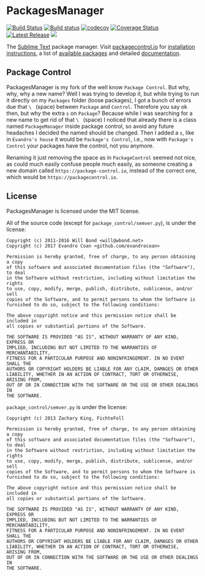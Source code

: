 # PackagesManager

[![Build Status](https://travis-ci.org/evandrocoan/PackagesManager.svg?branch=master)](https://travis-ci.org/evandrocoan/PackagesManager)
[![Build status](https://ci.appveyor.com/api/projects/status/github/evandrocoan/PackagesManager?branch=master&svg=true)](https://ci.appveyor.com/project/evandrocoan/PackagesManager/branch/master)
[![codecov](https://codecov.io/gh/evandrocoan/PackagesManager/branch/master/graph/badge.svg)](https://codecov.io/gh/evandrocoan/PackagesManager)
[![Coverage Status](https://coveralls.io/repos/github/evandrocoan/PackagesManager/badge.svg?branch=master)](https://coveralls.io/github/evandrocoan/PackagesManager?branch=master)
[![Latest Release](https://img.shields.io/github/tag/evandrocoan/PackagesManager.svg?label=version)](https://github.com/evandrocoan/PackagesManager/releases)
<a href="https://packagecontrol.io/packages/Package Control"><img src="https://packagecontrol.herokuapp.com/downloads/Package Control.svg"></a>

The [Sublime Text](http://www.sublimetext.com) package manager. Visit
[packagecontrol.io](https://packagecontrol.io) for
[installation instructions](https://packagecontrol.io/installation), a list of
[available packages](https://packagecontrol.io/browse) and detailed
[documentation](https://packagecontrol.io/docs).


## Package Control

PackagesManager is my fork of the well know `Package Control`. But why, why, why a new name? Well I
was trying to develop it, but while trying to run it directly on my `Packages` folder (loose
packages), I got a bunch of errors due that `\ ` (space) between `Package` and `Control`. Therefore
you say ok then, but why the extra `s` on `Package`? Because while I was searching for a new name to
get rid of that `\ ` (space) I noticed that already there is a class named `PackageManager` inside
package control, so avoid any future headaches I decided the named should be changed. Then I added a
`s`, like in `Evandro's house` it would be `Package's Control`, i.e., now with `Package's Control`
your packages have the control, not you anymore.

Renaming it just removing the space as in `PackageControl` seemed not nice, as could much easily
confuse people much easily, as someone creating a new domain called `https://package-control.io`,
instead of the correct one, which would be `https://packagecontrol.io`.


## License

PackagesManager is licensed under the MIT license.

All of the source code (except for `package_control/semver.py`), is under the
license:

```
Copyright (c) 2011-2016 Will Bond <will@wbond.net>
Copyright (c) 2017 Evandro Coan <github.com/evandrocoan>

Permission is hereby granted, free of charge, to any person obtaining a copy
of this software and associated documentation files (the "Software"), to deal
in the Software without restriction, including without limitation the rights
to use, copy, modify, merge, publish, distribute, sublicense, and/or sell
copies of the Software, and to permit persons to whom the Software is
furnished to do so, subject to the following conditions:

The above copyright notice and this permission notice shall be included in
all copies or substantial portions of the Software.

THE SOFTWARE IS PROVIDED "AS IS", WITHOUT WARRANTY OF ANY KIND, EXPRESS OR
IMPLIED, INCLUDING BUT NOT LIMITED TO THE WARRANTIES OF MERCHANTABILITY,
FITNESS FOR A PARTICULAR PURPOSE AND NONINFRINGEMENT. IN NO EVENT SHALL THE
AUTHORS OR COPYRIGHT HOLDERS BE LIABLE FOR ANY CLAIM, DAMAGES OR OTHER
LIABILITY, WHETHER IN AN ACTION OF CONTRACT, TORT OR OTHERWISE, ARISING FROM,
OUT OF OR IN CONNECTION WITH THE SOFTWARE OR THE USE OR OTHER DEALINGS IN
THE SOFTWARE.
```

`package_control/semver.py` is under the license:

```
Copyright (c) 2013 Zachary King, FichteFoll

Permission is hereby granted, free of charge, to any person obtaining a copy
of this software and associated documentation files (the "Software"), to deal
in the Software without restriction, including without limitation the rights
to use, copy, modify, merge, publish, distribute, sublicense, and/or sell
copies of the Software, and to permit persons to whom the Software is
furnished to do so, subject to the following conditions:

The above copyright notice and this permission notice shall be included in
all copies or substantial portions of the Software.

THE SOFTWARE IS PROVIDED "AS IS", WITHOUT WARRANTY OF ANY KIND, EXPRESS OR
IMPLIED, INCLUDING BUT NOT LIMITED TO THE WARRANTIES OF MERCHANTABILITY,
FITNESS FOR A PARTICULAR PURPOSE AND NONINFRINGEMENT. IN NO EVENT SHALL THE
AUTHORS OR COPYRIGHT HOLDERS BE LIABLE FOR ANY CLAIM, DAMAGES OR OTHER
LIABILITY, WHETHER IN AN ACTION OF CONTRACT, TORT OR OTHERWISE, ARISING FROM,
OUT OF OR IN CONNECTION WITH THE SOFTWARE OR THE USE OR OTHER DEALINGS IN
THE SOFTWARE.
```
